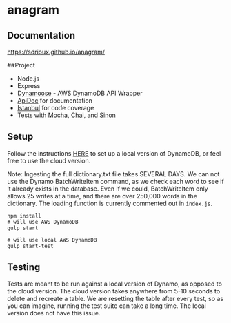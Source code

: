 # anagram

## Documentation
https://sdrioux.github.io/anagram/

##Project

* Node.js
* Express
* [Dynamoose](https://github.com/automategreen/dynamoose) - AWS DynamoDB API Wrapper
* [ApiDoc](http://apidocjs.com/) for documentation
* [Istanbul](https://github.com/gotwarlost/istanbul) for code coverage
* Tests with [Mocha](https://github.com/mochajs/mocha), [Chai](https://github.com/chaijs/chai), and [Sinon](https://github.com/sinonjs/sinon)

## Setup
Follow the instructions [HERE](http://docs.aws.amazon.com/amazondynamodb/latest/developerguide/DynamoDBLocal.html) to set up a local version of DynamoDB, or feel free to use the cloud version.

Note: Ingesting the full dictionary.txt file takes SEVERAL DAYS.  We can not use the Dynamo BatchWriteItem command, as we check each word to see if it already exists in the database.  Even if we could, BatchWriteItem only allows 25 writes at a time, and there are over 250,000 words in the dictionary.  The loading function is currently commented out in ```index.js```.
```
npm install
# will use AWS DynamoDB
gulp start

# will use local AWS DynamoDB
gulp start-test
```
## Testing
Tests are meant to be run against a local version of Dynamo, as opposed to the cloud version.  The cloud version takes anywhere from 5-10 seconds to delete and recreate a table.  We are resetting the table after every test, so as you can imagine, running the test suite can take a long time.  The local version does not have this issue.
